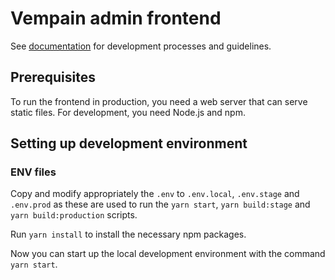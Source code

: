 # Vempain admin frontend

See [documentation](development.md) for development processes and guidelines.

## Prerequisites

To run the frontend in production, you need a web server that can serve static files. For development, you need Node.js and npm.

## Setting up development environment

### ENV files

Copy and modify appropriately the `.env` to `.env.local`, `.env.stage` and `.env.prod` as these are used to run the `yarn start`,
`yarn build:stage` and `yarn build:production` scripts.

Run `yarn install` to install the necessary npm packages.

Now you can start up the local development environment with the command `yarn start`.

